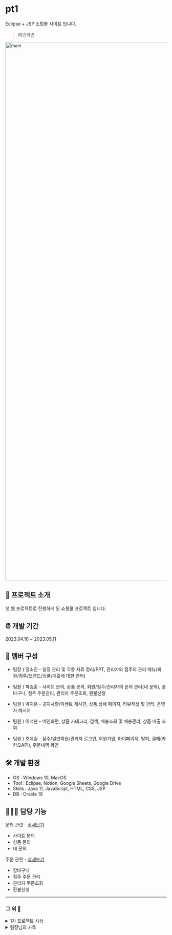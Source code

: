 # pt1
Eclipse + JSP 쇼핑몰 사이트 입니다.

>메인화면 
<img width="1680" alt="main" src="https://github.com/psh153/pt1/assets/105466406/b772c35b-9d8a-4962-9c1a-46709e89ae3d">

## 🎤 프로젝트 소개
첫 웹 프로젝트로 진행하게 된 쇼핑몰 프로젝트 입니다.

## ⏰ 개발 기간
2023.04.10 ~ 2023.05.11

## 👀 멤버 구성
- 팀장 ) 정소진 - 일정 관리 및 각종 자료 정리/PPT, 관리자와 점주의 관리 메뉴(회원/점주/브랜드/상품/매출에 대한 관리)

- 팀원 ) 박승훈 - 사이트 문의, 상품 문의, 회원/점주/관리자의 문의 관리(내 문의), 장바구니, 점주 주문관리, 관리자 주문조회, 환불신청

- 팀원 ) 박지훈 - 공지사항/이벤트 게시판, 상품 상세 페이지, 리뷰작성 및 관리, 운영자 메시지

- 팀원 ) 이석현 - 메인화면, 상품 카테고리, 검색, 배송조회 및 배송관리, 상품 매출 조회

- 팀원 ) 호예림 - 점주/일반회원/관리자 로그인, 회원가입, 마이페이지, 탈퇴, 결제(카카오API), 주문내역 확인

## 🛠️ 개발 환경
- OS : Windows 10, MacOS
- Tool : Eclipse, Notion, Google Sheets, Google Drive
- Skills : Java 11, JavaScript, HTML, CSS, JSP
- DB : Oracle 19

## 👨🏻‍💻 담당 기능
문의 관련 - [상세보기](https://github.com/psh153/pt1/wiki/%EB%AC%B8%EC%9D%98-%EA%B4%80%EB%A0%A8)
 - 사이트 문의
 - 상품 문의
 - 내 문의

주문 관련 - [상세보기](https://github.com/psh153/pt1/wiki/%EC%A3%BC%EB%AC%B8-%EA%B4%80%EB%A0%A8)
- 장바구니
- 점주 주문 관리
- 관리자 주문조회 
- 환불신청
  
---

### 그 외 📣
<details>
<summary>1차 프로젝트 시상</summary>
 
<img width="1475" alt="1" src="https://github.com/psh153/pt1/assets/105466406/131793b0-9738-4e35-af6c-2483e44eebac">
</details>

<details>
<summary>팀장님의 카톡</summary>
 
![IMG_7890](https://github.com/psh153/pt1/assets/105466406/aa677319-5dac-4a8e-9d57-4974493b3666)
</details>
